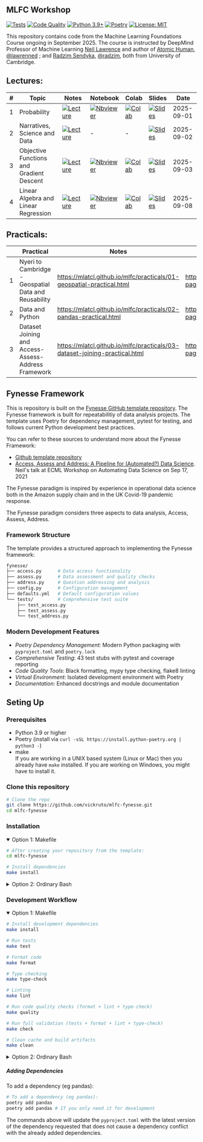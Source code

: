 ## MLFC Workshop

[![Tests](https://github.com/vickruto/mlfc-fynesse/workflows/Test/badge.svg)](https://github.com/vickruto/mlfc-fynesse/actions/workflows/test.yml)
[![Code Quality](https://github.com/vickruto/mlfc-fynesse/workflows/Code%20Quality/badge.svg)](https://github.com/vickruto/mlfc-fynesse/actions/workflows/code-quality.yml)
[![Python 3.9+](https://img.shields.io/badge/python-3.9+-blue.svg)](https://www.python.org/downloads/)
[![Poetry](https://img.shields.io/badge/poetry-1.0+-blue.svg)](https://python-poetry.org/)
[![License: MIT](https://img.shields.io/badge/License-MIT-yellow.svg)](https://opensource.org/licenses/MIT)


This repository contains code from the Machine Learning Foundations Course ongoing in September 2025. 
The course is instructed by DeepMind Professor of Machine Learning [Neil Lawrence](https://www.cst.cam.ac.uk/people/ndl21) and author of [Atomic Human](https://www.cst.cam.ac.uk/news/atomic-human-understanding-ourselves-age-ai), [@lawrenned](https://github.com/lawrennd/) ; and [Radzim Sendyka](https://science.ai.cam.ac.uk/team/radzim-sendyka), [@radzim](https://github.com/radzim), both from University of Cambridge. 

## Lectures:

| # | Topic | Notes | Notebook | Colab | Slides | Date |
|---|-------|-------|---------|-------|--------|------|
| 1 | Probability | [![Lecture](https://img.shields.io/badge/Lecture-blue?logo=read-the-docs&logoColor=white)](https://mlatcl.github.io/mlfc/lectures/01-01-probability.html) | [![Nbviewer](https://img.shields.io/badge/Nbviewer-white?logo=jupyter&logoColor=F37626&labelColor=FFFFFF&style=flat-square)](https://nbviewer.jupyter.org/github/mlatcl/mlfc/blob/gh-pages/_notebooks/01-01-probability.ipynb) | [![Colab](https://colab.research.google.com/assets/colab-badge.svg)](https://colab.research.google.com/github/mlatcl/mlfc/blob/gh-pages/_notebooks/01-01-probability.ipynb) | [![Slides](https://img.shields.io/badge/Slides-blue?logo=google-chrome)](https://mlatcl.github.io/mlfc/slides/01-01-probability.slides.html) | 2025-09-01 |
| 2 | Narratives, Science and Data | [![Lecture](https://img.shields.io/badge/Lecture-blue?logo=read-the-docs&logoColor=white)](https://mlatcl.github.io/mlfc/lectures/01-02-data-science-intro.html) | - | - | [![Slides](https://img.shields.io/badge/Slides-blue?logo=google-chrome)](https://mlatcl.github.io/mlfc/slides/01-02-data-science-intro.slides.html) | 2025-09-02 |
| 3 | Objective Functions and Gradient Descent | [![Lecture](https://img.shields.io/badge/Lecture-blue?logo=read-the-docs&logoColor=white)](https://mlatcl.github.io/mlfc/lectures/01-03-objective-functions-and-gradient-descent.html) | [![Nbviewer](https://img.shields.io/badge/Nbviewer-white?logo=jupyter&logoColor=F37626&labelColor=FFFFFF&style=flat-square)](https://nbviewer.jupyter.org/github/mlatcl/mlfc/blob/gh-pages/_notebooks/01-03-objective-functions-and-gradient-descent.ipynb) | [![Colab](https://colab.research.google.com/assets/colab-badge.svg)](https://colab.research.google.com/github/mlatcl/mlfc/blob/gh-pages/_notebooks/01-03-objective-functions-and-gradient-descent.ipynb) | [![Slides](https://img.shields.io/badge/Slides-blue?logo=google-chrome)](https://mlatcl.github.io/mlfc/slides/01-03-objective-functions-and-gradient-descent.slides.html) | 2025-09-03 |
| 4 | Linear Algebra and Linear Regression | [![Lecture](https://img.shields.io/badge/Lecture-blue?logo=read-the-docs&logoColor=white)](https://mlatcl.github.io/mlfc/lectures/02-01-linear-algebra.html) | [![Nbviewer](https://img.shields.io/badge/Nbviewer-white?logo=jupyter&logoColor=F37626&labelColor=FFFFFF&style=flat-square)](https://nbviewer.jupyter.org/github/mlatcl/mlfc/blob/gh-pages/_notebooks/02-01-linear-algebra.ipynb) | [![Colab](https://colab.research.google.com/assets/colab-badge.svg)](https://colab.research.google.com/github/mlatcl/mlfc/blob/gh-pages/_notebooks/02-01-linear-algebra.ipynb) | [![Slides](https://img.shields.io/badge/Slides-blue?logo=google-chrome)](https://mlatcl.github.io/mlfc/slides/02-01-linear-algebra.slides.html) | 2025-09-08 |


## Practicals: 

| |Practical |Notes|Notebook(Nbviewer) | Colab |Slides|Date
|-|-----|-----|-------------------|-------|------|-----
1 |Nyeri to Cambridge - Geospatial Data and Reusability| https://mlatcl.github.io/mlfc/practicals/01-geospatial-practical.html | https://nbviewer.jupyter.org/github/mlatcl/mlfc/blob/gh-pages/_notebooks/01-geospatial-practical.ipynb | https://colab.research.google.com/github/mlatcl/mlfc/blob/gh-pages/_notebooks/01-geospatial-practical.ipynb | | 2025-09-01 | 
2 | Data and Python | https://mlatcl.github.io/mlfc/practicals/02-pandas-practical.html | https://nbviewer.jupyter.org/github/mlatcl/mlfc/blob/gh-pages/_notebooks/02-pandas-practical.ipynb | https://colab.research.google.com/github/mlatcl/mlfc/blob/gh-pages/_notebooks/02-pandas-practical.ipynb | | 2025-09-02 | 
3 | Dataset Joining and Access-Assess-Address Framework| https://mlatcl.github.io/mlfc/practicals/03-dataset-joining-practical.html | https://nbviewer.jupyter.org/github/mlatcl/mlfc/blob/gh-pages/_notebooks/03-dataset-joining-practical.ipynb | https://colab.research.google.com/github/mlatcl/mlfc/blob/gh-pages/_notebooks/03-dataset-joining-practical.ipynb |  | 2025-09-03 | 


## Fynesse Framework
This is repository is built on the [Fynesse GitHub template repository](https://github.com/lawrennd/fynesse_template). The Fynesse framework is built for repeatabilitiy of data analysis projects. The template uses Poetry for dependency management, pytest for testing, and follows current Python development best practices.

You can refer to these sources to understand more about the Fynesse Framework:
 - [Github template repository](https://github.com/lawrennd/fynesse_template)
 - [Access, Assess and Address: A Pipeline for (Automated?) Data Science](https://inverseprobability.com/talks/notes/access-assess-address-a-pipeline-for-automated-data-science.html). Neil's talk at ECML Workshop on Automating Data Science on Sep 17, 2021 

The Fynesse paradigm is inspired by experience in operational data science both in the Amazon supply chain and in the UK Covid-19 pandemic response.

The Fynesse paradigm considers three aspects to data analysis, Access, Assess, Address.


### Framework Structure

The template provides a structured approach to implementing the Fynesse framework:

```bash
fynesse/
├── access.py      # Data access functionality
├── assess.py      # Data assessment and quality checks
├── address.py     # Question addressing and analysis
├── config.py      # Configuration management
├── defaults.yml   # Default configuration values
└── tests/         # Comprehensive test suite
    ├── test_access.py
    ├── test_assess.py
    └── test_address.py
```


### Modern Development Features

- *Poetry Dependency Management*: Modern Python packaging with `pyproject.toml` and `poetry.lock`
- *Comprehensive Testing*: 43 test stubs with pytest and coverage reporting
- *Code Quality Tools*: Black formatting, mypy type checking, flake8 linting
- *Virtual Environment*: Isolated development environment with Poetry
- *Documentation*: Enhanced docstrings and module documentation 


## Seting Up

### Prerequisites
- Python 3.9 or higher
- Poetry (install via `curl -sSL https://install.python-poetry.org | python3 -`)
- make  
If you are working in a UNIX based system (Linux or Mac) then you already have `make` installed. If you are working on Windows, you might have to install it. 

### Clone this repository

```bash
# Clone the repo
git clone https://github.com/vickruto/mlfc-fynesse.git
cd mlfc-fynesse

```


### Installation

<details open>
<summary>Option 1: Makefile</summary>

```bash
# After creating your repository from the template:
cd mlfc-fynesse

# Install dependencies
make install
```
</details> 


<details> 
<summary>Option 2: Ordinary Bash</summary>

```bash
# After creating your repository from the template:
cd mlfc-fynesse

# Install dependencies with Poetry
poetry install

# Activate the virtual environment
poetry shell

# Run tests to verify installation
poetry run pytest
```

</details>


### Development Workflow

<details open>
<summary>Option 1: Makefile</summary>

```bash
# Install development dependencies
make install

# Run tests
make test

# Format code
make format

# Type checking
make type-check

# Linting
make lint

# Run code quality checks (format + lint + type-check)
make quality

# Run full validation (tests + format + lint + type-check)
make check

# Clean cache and build artifacts
make clean
```
</details>

<details>
<summary>Option 2: Ordinary Bash</summary>

```bash
# Install development dependencies
poetry install --with dev

# Run tests
poetry run pytest

# Format code
poetry run black fynesse/

# Type checking
poetry run mypy fynesse/

# Linting
poetry run flake8 fynesse/
```
</details>

##### Adding Dependencies
To add a dependency (eg pandas):

```bash
# To add a dependency (eg pandas):
poetry add pandas
poetry add pandas # If you only need it for development

```

The commands above will update the `pyproject.toml` with the latest version of the dependency requested that does not cause a dependency conflict with the already added dependencies. 
